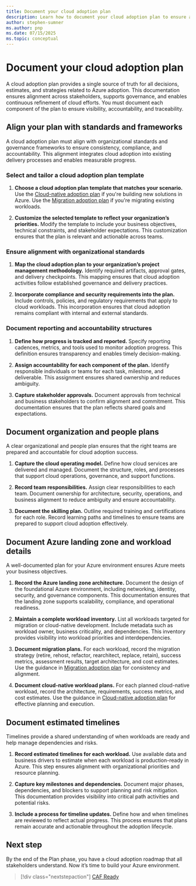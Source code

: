 ```yaml
---
title: Document your cloud adoption plan
description: Learn how to document your cloud adoption plan to ensure alignment, accountability, and traceability across stakeholders. This article provides actionable guidance for organizing plans, detailing Azure landing zones, aligning with standards, estimating timelines, and preparing for successful Azure adoption.
author: stephen-sumner
ms.author: pnp
ms.date: 07/15/2025
ms.topic: conceptual
---
```


# Document your cloud adoption plan

A cloud adoption plan provides a single source of truth for all decisions, estimates, and strategies related to Azure adoption. This documentation ensures alignment across stakeholders, supports governance, and enables continuous refinement of cloud efforts. You must document each component of the plan to ensure visibility, accountability, and traceability.

## Align your plan with standards and frameworks

A cloud adoption plan must align with organizational standards and governance frameworks to ensure consistency, compliance, and accountability. This alignment integrates cloud adoption into existing delivery processes and enables measurable progress.

### Select and tailor a cloud adoption plan template

1. **Choose a cloud adoption plan template that matches your scenario.** Use the [Cloud-native adoption plan](./cloud-native-adoption-plan.md) if you're building new solutions in Azure. Use the [Migration adoption plan](./migration-adoption-plan.md) if you're migrating existing workloads.

2. **Customize the selected template to reflect your organization’s priorities.** Modify the template to include your business objectives, technical constraints, and stakeholder expectations. This customization ensures that the plan is relevant and actionable across teams.

### Ensure alignment with organizational standards

1. **Map the cloud adoption plan to your organization’s project management methodology.** Identify required artifacts, approval gates, and delivery checkpoints. This mapping ensures that cloud adoption activities follow established governance and delivery practices.

2. **Incorporate compliance and security requirements into the plan.** Include controls, policies, and regulatory requirements that apply to cloud workloads. This incorporation ensures that cloud adoption remains compliant with internal and external standards.

### Document reporting and accountability structures

1. **Define how progress is tracked and reported.** Specify reporting cadences, metrics, and tools used to monitor adoption progress. This definition ensures transparency and enables timely decision-making.

2. **Assign accountability for each component of the plan.** Identify responsible individuals or teams for each task, milestone, and deliverable. This assignment ensures shared ownership and reduces ambiguity.

3. **Capture stakeholder approvals.** Document approvals from technical and business stakeholders to confirm alignment and commitment. This documentation ensures that the plan reflects shared goals and expectations.

## Document organization and people plans

A clear organizational and people plan ensures that the right teams are prepared and accountable for cloud adoption success.

1. **Capture the cloud operating model.** Define how cloud services are delivered and managed. Document the structure, roles, and processes that support cloud operations, governance, and support functions.

2. **Record team responsibilities.** Assign clear responsibilities to each team. Document ownership for architecture, security, operations, and business alignment to reduce ambiguity and ensure accountability.

3. **Document the skilling plan.** Outline required training and certifications for each role. Record learning paths and timelines to ensure teams are prepared to support cloud adoption effectively.

## Document Azure landing zone and workload details

A well-documented plan for your Azure environment ensures Azure meets your business objectives.

1. **Record the Azure landing zone architecture.** Document the design of the foundational Azure environment, including networking, identity, security, and governance components. This documentation ensures that the landing zone supports scalability, compliance, and operational readiness.

2. **Maintain a complete workload inventory.** List all workloads targeted for migration or cloud-native development. Include metadata such as workload owner, business criticality, and dependencies. This inventory provides visibility into workload priorities and interdependencies.

3. **Document migration plans.** For each workload, record the migration strategy (retire, rehost, refactor, rearchitect, replace, retain), success metrics, assessment results, target architecture, and cost estimates. Use the guidance in [Migration adoption plan](./migration-adoption-plan.md) for consistency and alignment.

4. **Document cloud-native workload plans.** For each planned cloud-native workload, record the architecture, requirements, success metrics, and cost estimates. Use the guidance in [Cloud-native adoption plan](./cloud-native-adoption-plan.md) for effective planning and execution.

## Document estimated timelines

Timelines provide a shared understanding of when workloads are ready and help manage dependencies and risks.

1. **Record estimated timelines for each workload.** Use available data and business drivers to estimate when each workload is production-ready in Azure. This step ensures alignment with organizational priorities and resource planning.

2. **Capture key milestones and dependencies.** Document major phases, dependencies, and blockers to support planning and risk mitigation. This documentation provides visibility into critical path activities and potential risks.

3. **Include a process for timeline updates.** Define how and when timelines are reviewed to reflect actual progress. This process ensures that plans remain accurate and actionable throughout the adoption lifecycle.

## Next step

By the end of the Plan phase, you have a cloud adoption roadmap that all stakeholders understand. Now it’s time to build your Azure environment.

> [!div class="nextstepaction"]
> [CAF Ready](../ready/index.md)
